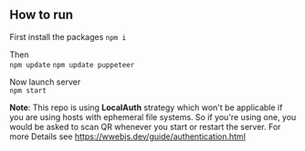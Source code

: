 ## How to run

First install the packages
`npm i`

Then  
`npm update`
`npm update puppeteer`

Now launch server  
`npm start`
    
  
**Note**: This repo is using __LocalAuth__ strategy which won't be applicable if you are using hosts with ephemeral file systems. So if you're using one, you would be asked to scan QR whenever you start or restart the server.
For more Details see https://wwebjs.dev/guide/authentication.html